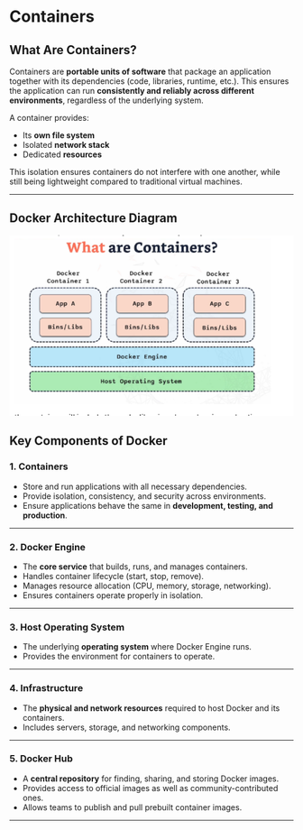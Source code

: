 # Containers

## What Are Containers?
Containers are **portable units of software** that package an application together with its dependencies (code, libraries, runtime, etc.). This ensures the application can run **consistently and reliably across different environments**, regardless of the underlying system.  

A container provides:  
- Its **own file system**  
- Isolated **network stack**  
- Dedicated **resources**  

This isolation ensures containers do not interfere with one another, while still being lightweight compared to traditional virtual machines.

---

## Docker Architecture Diagram


![alt text](image.png)


## Key Components of Docker

### **1. Containers**
- Store and run applications with all necessary dependencies.  
- Provide isolation, consistency, and security across environments.  
- Ensure applications behave the same in **development, testing, and production**.  

---

### **2. Docker Engine**
- The **core service** that builds, runs, and manages containers.  
- Handles container lifecycle (start, stop, remove).  
- Manages resource allocation (CPU, memory, storage, networking).  
- Ensures containers operate properly in isolation.  

---

### **3. Host Operating System**
- The underlying **operating system** where Docker Engine runs.  
- Provides the environment for containers to operate.  

---

### **4. Infrastructure**
- The **physical and network resources** required to host Docker and its containers.  
- Includes servers, storage, and networking components.  

---

### **5. Docker Hub**
- A **central repository** for finding, sharing, and storing Docker images.  
- Provides access to official images as well as community-contributed ones.  
- Allows teams to publish and pull prebuilt container images.  

---

